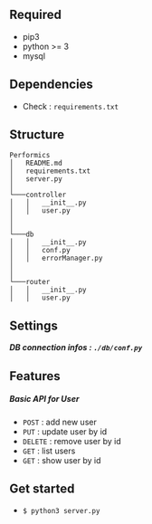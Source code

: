 ## Required

<ul>
    <li>pip3</li>
    <li>python >= 3</li>
    <li>mysql</li>
</ul>


## Dependencies

<ul>
    <li>Check : <code>requirements.txt</code></li>
</ul>

## Structure

```
Performics
│   README.md
│   requirements.txt   
│   server.py
│
└───controller
│   │   __init__.py
│   │   user.py
│   
│   
└───db 
│   │   __init__.py
│   │   conf.py
│   │   errorManager.py
│   
│   
└───router 
│   │   __init__.py
│   │   user.py
```

## Settings
__*DB connection infos : <code>./db/conf.py</code>*__

## Features
<h5>Basic API for User</h5>
<ul>
    <li><code>POST</code> : add new user</li> 
    <li><code>PUT</code> : update user by id</li> 
    <li><code>DELETE</code> : remove user by id</li> 
    <li><code>GET</code> : list users</li> 
    <li><code>GET</code> : show user by id</li> 
</ul>


## Get started
<ul>
    <li><code>$ python3 server.py</code></li>
</ul>





